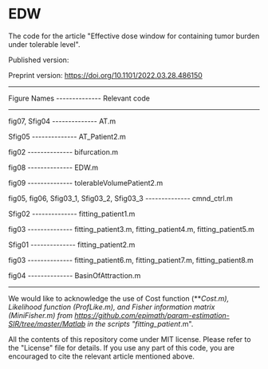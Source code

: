 # EDW
The code for the article "Effective dose window for containing tumor burden under tolerable level".

Published version:

Preprint version: https://doi.org/10.1101/2022.03.28.486150

________________________________________________________________

Figure Names -------------- Relevant code
________________________________________________________________

fig07, Sfig04 -------------- AT.m

Sfig05 -------------- AT_Patient2.m

fig02 -------------- bifurcation.m

fig08 -------------- EDW.m

fig09 -------------- tolerableVolumePatient2.m

fig05, fig06, Sfig03_1, Sfig03_2, Sfig03_3 -------------- cmnd_ctrl.m

Sfig02 -------------- fitting_patient1.m

fig03 -------------- fitting_patient3.m, fitting_patient4.m, fitting_patient5.m	

Sfig01 -------------- fitting_patient2.m

fig03 -------------- fitting_patient6.m, fitting_patient7.m, fitting_patient8.m	

fig04 -------------- BasinOfAttraction.m
________________________________________________________________



We would like to acknowledge the use of Cost function (***Cost.m), Likelihood function (ProfLike.m), and Fisher information matrix (MiniFisher.m) from https://github.com/epimath/param-estimation-SIR/tree/master/Matlab in the scripts "fitting_patient*.m". 

All the contents of this repository come under MIT license. Please refer to the "License" file for details. If you use any part of this code, you are encouraged to cite the relevant article mentioned above.
